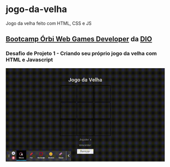 # jogo-da-velha

Jogo da velha feito com HTML, CSS e JS

## [Bootcamp Órbi Web Games Developer](https://web.dio.me/track/orbi-web-game-developer) da [DIO](https://web.dio.me/)

### Desafio de Projeto 1 - Criando seu próprio jogo da velha com HTML e Javascript

![Preview do jogo](https://raw.githubusercontent.com/clebsonsh/jogo-da-velha/main/screen.gif)
